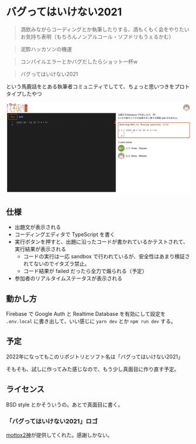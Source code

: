# バグってはいけない2021

> 酒飲みながらコーディングとか執筆したりする、酒もくもく会をやりたいお気持ち表明（もちろんノンアルコール・ソフドリもうぇるかむ）

> 泥酔ハッカソンの機運

> コンパイルエラーとかバグだしたらショット一杯w

> バグってはいけない2021

という馬鹿話をとある執筆者コミュニティでしてて、ちょっと思いつきをプロトタイプしたやつ

![こんなかんじのやつ](./ss.png)

## 仕様

* 出題文が表示される
* コーディングエディタで TypeScript を書く
* 実行ボタンを押すと、出題に沿ったコードが書かれているかテストされて、実行結果が表示される
  - コードの実行は一応 sandbox で行われているが、安全性はあまり検証されてないのでイタズラ禁止。
  - コード結果が failed だったら全力で煽られる（予定）
* 参加者のリアルタイムステータスが表示される

## 動かし方

Firebase で Google Auth と Realtime Database を有効にして設定を `.env.local` に書き出して、いい感じに `yarn dev` とか `npm run dev` する。

## 予定

2022年になってもこのリポジトリとソフト名は「バグってはいけない2021」

そもそも、試しに作ってみた感じなので、もう少し真面目に作り直す予定。

## ライセンス

BSD style とかそういうの。あとで真面目に書く。

### 「バグってはいけない2021」ロゴ

[mottox2神](https://twitter.com/mottox2)が提供してくれた。感謝しかない。
